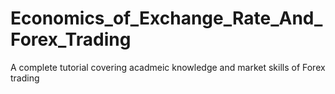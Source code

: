# Economics_of_Exchange_Rate_And_Forex_Trading
A complete tutorial covering acadmeic knowledge and market skills of Forex trading
